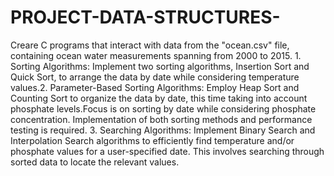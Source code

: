 # PROJECT-DATA-STRUCTURES-
Creare  C programs that interact with data from the "ocean.csv" file, containing ocean water measurements spanning from 2000 to 2015. 1. Sorting Algorithms: Implement two sorting algorithms, Insertion Sort and Quick Sort, to arrange the data by date while considering temperature values.2. Parameter-Based Sorting Algorithms: Employ Heap Sort and Counting Sort to organize the data by date, this time taking into account phosphate levels.Focus is on sorting by date while considering phosphate concentration. Implementation of both sorting methods and performance testing is required. 3. Searching Algorithms: Implement Binary Search and Interpolation Search algorithms to efficiently find temperature and/or phosphate values for a user-specified date. This involves searching through sorted data to locate the relevant values.
